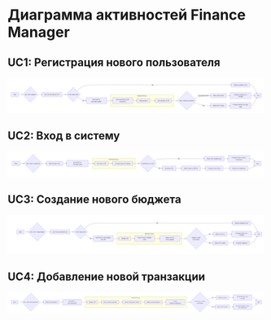 # Диаграмма активностей Finance Manager

## UC1: Регистрация нового пользователя
![UC1](/docs/schema/activity1.png)

## UC2: Вход в систему
![UC2](/docs/schema/activity2.png)

## UC3: Создание нового бюджета
![UC3](/docs/schema/activity3.png)

## UC4: Добавление новой транзакции
![UC4](/docs/schema/activity4.png)
